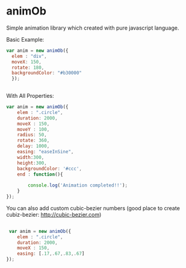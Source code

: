 # animOb
Simple animation library which created with pure javascript language.

Basic Example: 

```javascript
var anim = new animOb({
  elem : "div",
  moveX: 150,
  rotate: 180,
  backgroundColor: "#b30000"
  });
  
```

With All Properties:

```javascript
var anim = new animOb({
	elem : ".circle",
	duration: 2000,
	moveX : 150,
	moveY : 100,
	radius: 50,
	rotate: 360,
	delay: 1000,
	easing: "easeInSine",
	width:300,
	height:300,
	backgroundColor: '#ccc',
	end : function(){
		
		console.log('Animation completed!!');
	}
});
```

You can also add custom cubic-bezier numbers (good place to create cubiz-bezier: http://cubic-bezier.com)

```javascript
 
 var anim = new animOb({
	elem : ".circle",
	duration: 2000,
	moveX : 150,
	easing: [.17,.67,.83,.67]
});
```